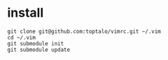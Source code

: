 # install

```shell
git clone git@github.com:toptalo/vimrc.git ~/.vim
cd ~/.vim
git submodule init
git submodule update
```
